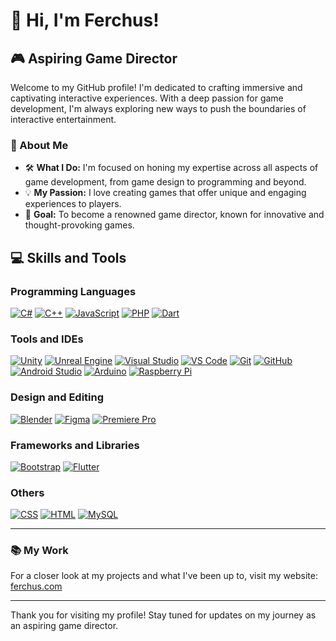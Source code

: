 # 👋 Hi, I'm Ferchus!

## 🎮 Aspiring Game Director

Welcome to my GitHub profile! I'm dedicated to crafting immersive and captivating interactive experiences. With a deep passion for game development, I'm always exploring new ways to push the boundaries of interactive entertainment.

### 🌟 About Me

- 🛠️ **What I Do:** I'm focused on honing my expertise across all aspects of game development, from game design to programming and beyond.
- 💡 **My Passion:** I love creating games that offer unique and engaging experiences to players.
- 🎯 **Goal:** To become a renowned game director, known for innovative and thought-provoking games.

## 💻 Skills and Tools

### Programming Languages
[![C#](https://skillicons.dev/icons?i=cs)][skill-icons]
[![C++](https://skillicons.dev/icons?i=cpp)][skill-icons]
[![JavaScript](https://skillicons.dev/icons?i=js)][skill-icons]
[![PHP](https://skillicons.dev/icons?i=php)][skill-icons]
[![Dart](https://skillicons.dev/icons?i=dart)][skill-icons]

### Tools and IDEs
[![Unity](https://skillicons.dev/icons?i=unity)][skill-icons]
[![Unreal Engine](https://skillicons.dev/icons?i=unreal)][skill-icons]
[![Visual Studio](https://skillicons.dev/icons?i=visualstudio)][skill-icons]
[![VS Code](https://skillicons.dev/icons?i=vscode)][skill-icons]
[![Git](https://skillicons.dev/icons?i=git)][skill-icons]
[![GitHub](https://skillicons.dev/icons?i=github)][skill-icons]
[![Android Studio](https://skillicons.dev/icons?i=androidstudio)][skill-icons]
[![Arduino](https://skillicons.dev/icons?i=arduino)][skill-icons]
[![Raspberry Pi](https://skillicons.dev/icons?i=raspberrypi)][skill-icons]

### Design and Editing
[![Blender](https://skillicons.dev/icons?i=blender)][skill-icons]
[![Figma](https://skillicons.dev/icons?i=figma)][skill-icons]
[![Premiere Pro](https://skillicons.dev/icons?i=pr)][skill-icons]

### Frameworks and Libraries
[![Bootstrap](https://skillicons.dev/icons?i=bootstrap)][skill-icons]
[![Flutter](https://skillicons.dev/icons?i=flutter)][skill-icons]

### Others
[![CSS](https://skillicons.dev/icons?i=css)][skill-icons]
[![HTML](https://skillicons.dev/icons?i=html)][skill-icons]
[![MySQL](https://skillicons.dev/icons?i=mysql)][skill-icons]

[skill-icons]: https://github.com/tandpfun/skill-icons

---

### 📚 My Work

For a closer look at my projects and what I've been up to, visit my website: [ferchus.com](http://ferchus.com)

---

Thank you for visiting my profile! Stay tuned for updates on my journey as an aspiring game director.
